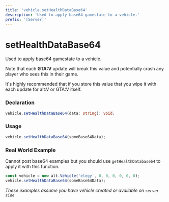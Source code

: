 ```yaml
---
title: 'vehicle.setHealthDataBase64'
description: 'Used to apply base64 gamestate to a vehicle.'
prefix: '[Server]'
---
```


# setHealthDataBase64

Used to apply base64 gamestate to a vehicle.

Note that each **GTA:V** update will break this value and potentially crash any player who sees this in their game.

It's highly recommended that if you store this value that you wipe it with each update for alt:V or GTA:V itself.

### Declaration

```typescript
vehicle.setHealthDataBase64(data: string): void;
```

### Usage

```js
vehicle.setHealthDataBase64(someBase64Data);
```

### Real World Example

Cannot post base64 examples but you should use `getHealthDatabase64` to apply it with this function.

```js
const vehicle = new alt.Vehicle('elegy', 0, 0, 0, 0, 0, 0);
vehicle.setHealthDataBase64(someBase64Data);
```

_These examples assume you have vehicle created or available on `server-side`_